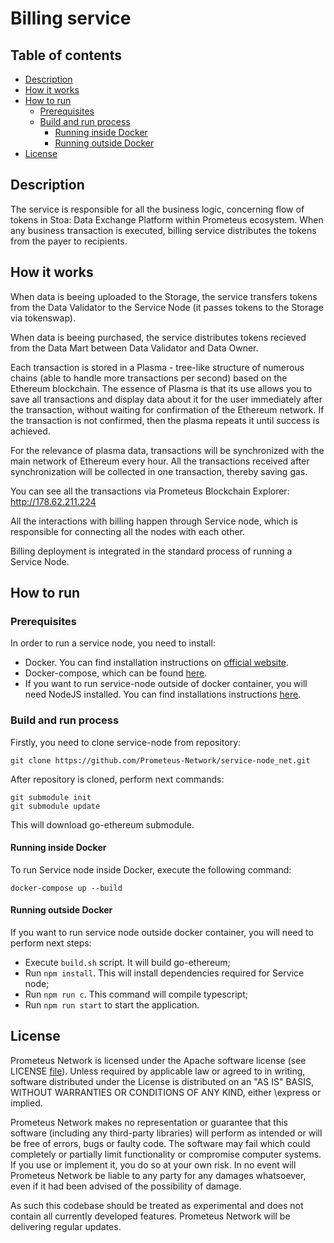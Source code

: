 # Billing service

## Table of contents

- [Description](#description)
- [How it works](#how-it-works)
- [How to run](#how-to-run)
    - [Prerequisites](#prerequisites)
    - [Build and run process](#build-and-run-process)
        - [Running inside Docker](#running-inside-docker)
        - [Running outside Docker](#running-outside-docker)
- [License](#license)

## Description

The service is responsible for all the business logic, concerning flow of tokens in Stoa: 
Data Exchange Platform within Prometeus ecosystem. 
When any business transaction is executed, billing service distributes the tokens from the payer to recipients. 

## How it works

When data is beeing uploaded to the Storage, the service transfers tokens from the Data Validator to the Service Node (it passes tokens to the Storage via tokenswap). 

When data is beeing purchased, the service distributes tokens recieved from the Data Mart between Data Validator and Data Owner. 

Each transaction is stored in a Plasma - tree-like structure of numerous chains (able to handle more transactions per second) based on the Ethereum blockchain. The essence of Plasma is that its use allows you to save all transactions and display data about it for the user immediately after the transaction, without waiting for confirmation of the Ethereum network. If the transaction is not confirmed, then the plasma repeats it until success is achieved.

For the relevance of plasma data, transactions will be synchronized with the main network of Ethereum every hour. 
All the transactions received after synchronization will be collected in one transaction, thereby saving gas.

You can see all the transactions via Prometeus Blockchain Explorer: http://178.62.211.224

All the interactions with billing happen through Service node, which is responsible for connecting all the nodes with each other.

Billing deployment is integrated in the standard process of running a Service Node.

## How to run

### Prerequisites

In order to run a service node, you need to install:
- Docker. You can find installation instructions on 
[official website](https://docs.docker.com/install/).
- Docker-compose, which can be found 
[here](https://docs.docker.com/compose/install/).
- If you want to run service-node outside of docker container, 
you will need NodeJS installed. 
You can find installations instructions [here](https://nodejs.org/en/download/).

### Build and run process

Firstly, you need to clone service-node from repository:

````
git clone https://github.com/Prometeus-Network/service-node_net.git
````

After repository is cloned, perform next commands:

````
git submodule init 
git submodule update
````

This will download go-ethereum submodule.

#### Running inside Docker

To run Service node inside Docker, execute the following command:

````
docker-compose up --build
````

#### Running outside Docker

If you want to run service node outside docker container, you will need to perform next steps:
- Execute `build.sh` script. It will build go-ethereum;
- Run `npm install`. 
This will install dependencies required for Service node;
- Run `npm run c`. This command will compile typescript;
- Run `npm run start` to start the application.
 
## License

Prometeus Network is licensed under the Apache software license (see LICENSE [file](https://github.com/Prometeus-Network/prometeus/blob/master/LICENSE)). Unless required by applicable law or agreed to in writing, software distributed under the License is distributed on an "AS IS" BASIS, WITHOUT WARRANTIES OR CONDITIONS OF ANY KIND, either \express or implied.

Prometeus Network makes no representation or guarantee that this software (including any third-party libraries) will perform as intended or will be free of errors, bugs or faulty code. The software may fail which could completely or partially limit functionality or compromise computer systems. If you use or implement it, you do so at your own risk. In no event will Prometeus Network be liable to any party for any damages whatsoever, even if it had been advised of the possibility of damage.

As such this codebase should be treated as experimental and does not contain all currently developed features. Prometeus Network will be delivering regular updates.
